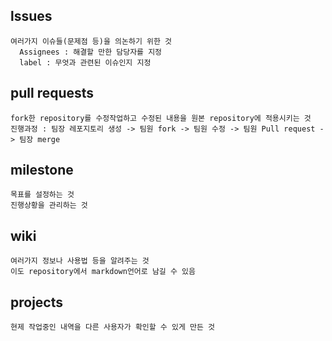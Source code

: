 ## lssues
```
여러가지 이슈들(문제점 등)을 의논하기 위한 것
  Assignees : 해결할 만한 담당자를 지정
  label : 무엇과 관련된 이슈인지 지정
```
## pull requests
```
fork한 repository를 수정작업하고 수정된 내용을 원본 repository에 적용시키는 것
진행과정 : 팀장 레포지토리 생성 -> 팀원 fork -> 팀원 수정 -> 팀원 Pull request -> 팀장 merge
```
## milestone
```
목표를 설정하는 것
진행상황을 관리하는 것
```
## wiki
```
여러가지 정보나 사용법 등을 알려주는 것
이도 repository에서 markdown언어로 남길 수 있음
```
## projects
```
현제 작업중인 내역을 다른 사용자가 확인할 수 있게 만든 것
```
